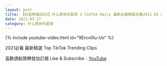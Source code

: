 ```yaml
---
layout: post
title: 【抖音熱搜2021】什么是快乐星球 2 TikTok Daily 最新必看精選合集2021 03 27
date: 2021-03-27
category: 什么是快乐星球
---
```


{% include youtube-video.html id="9Ercv0lu-Uo" %}

2021必看 最新精選 Top TikTok Trending Clips

喜歡請點贊轉發加訂閱 Like & Subscribe：[YouTube](https://www.youtube.com/channel/UCAoR7VcanIPd04uEq_GIylA/videos)

